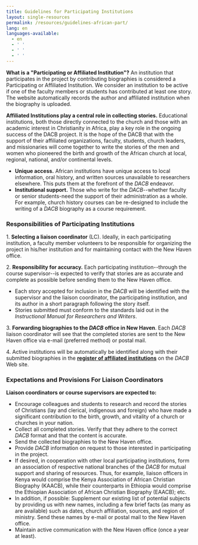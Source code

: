 ```yaml
---
title: Guidelines for Participating Institutions
layout: single-resources
permalink: /resources/guidelines-african-part/
lang: en
languages-available:                         
  - en
  - ' '
  - ' '
  - ' '
---
```

**What is a "Participating or Affiliated Institution"?** An institution that participates in the project by contributing biographies is considered a Participating or Affiliated Institution. We consider an institution to be active if one of the faculty members or students has contributed at least one story. The website automatically records the author and affiliated institution when the biography is uploaded.

**Affiliated Institutions play a central role in collecting stories.** Educational institutions, both those directly connected to the church and those with an academic interest in Christianity in Africa, play a key role in the ongoing success of the DACB project. It is the hope of the DACB that with the support of their affiliated organizations, faculty, students, church leaders, and missionaries will come together to write the stories of the men and women who pioneered the birth and growth of the African church at local, regional, national, and/or continental levels.  

*    **Unique access.** African institutions have unique access to local information, oral history, and written sources unavailable to researchers elsewhere. This puts them at the forefront of the _DACB_ endeavor.   
*    **Institutional support.** Those who write for the _DACB_--whether faculty or senior students-need the support of their administration as a whole. For example, church history courses can be re-designed to include the writing of a _DACB_ biography as a course requirement.  

### Responsibilities of Participating Institutions

1\.  **Selecting a liaison coordinator** (LC). Ideally, in each participating institution, a faculty member volunteers to be responsible for organizing the project in his/her institution and for maintaining contact with the New Haven office.  

2\.  **Responsibility for accuracy.** Each participating institution--through the course supervisor--is expected to verify that stories are as accurate and complete as possible before sending them to the New Haven office.  

*   Each story accepted for inclusion in the _DACB_ will be identified with the supervisor and the liaison coordinator, the participating institution, and its author in a short paragraph following the story itself.  
*   Stories submitted must conform to the standards laid out in the _Instructional Manual for Researchers and Writers_.

3\.  **Forwarding biographies to the _DACB_ office in New Haven**. Each _DACB_ liaison coordinator will see that the completed stories are sent to the New Haven office via e-mail (preferred method) or postal mail.  

4\.  Active institutions will be automatically be identified along with their submitted biographies in the **[register of affiliated institutions]({{site.url}}/sort/stories/institution-sort/)** on the _DACB_ Web site.   

### Expectations and Provisions For Liaison Coordinators  

**Liaison coordinators or course supervisors are expected to:**

*   Encourage colleagues and students to research and record the stories of Christians (lay and clerical, indigenous and foreign) who have made a significant contribution to the birth, growth, and vitality of a church or churches in your nation.  
*   Collect all completed stories. Verify that they adhere to the correct _DACB_ format and that the content is accurate.  
*   Send the collected biographies to the New Haven office.  
*   Provide _DACB_ information on request to those interested in participating in the project.  
*   If desired, in cooperation with other local participating institutions, form an association of respective national branches of the _DACB_ for mutual support and sharing of resources. Thus, for example, liaison officers in Kenya would comprise the Kenya Association of African Christian Biography (KAACB), while their counterparts in Ethiopia would comprise the Ethiopian Association of African Christian Biography (EAACB); etc.
*   In addition, if possible: Supplement our existing list of potential subjects by providing us with new names, including a few brief facts (as many as are available) such as dates, church affiliation, sources, and region of ministry. Send these names by e-mail or postal mail to the New Haven office.  
*   Maintain active communication with the New Haven office (once a year at least).
